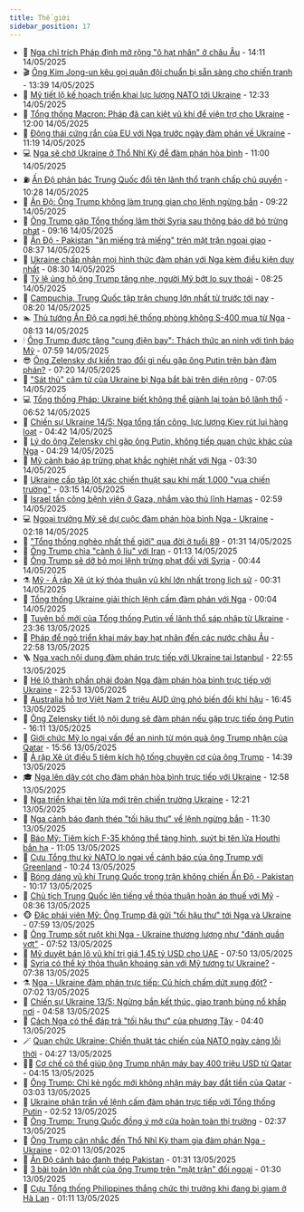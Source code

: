```yaml
---
title: Thế giới
sidebar_position: 17
---
```


<!-- dantri-the-gioi:START -->
- 🌋 [Nga chỉ trích Pháp định mở rộng &quot;ô hạt nhân&quot; ở châu Âu](https://dantri.com.vn/the-gioi/nga-chi-trich-phap-dinh-mo-rong-o-hat-nhan-o-chau-au-20250514200010402.htm) - 14:11 14/05/2025
- 🎬 [Ông Kim Jong-un kêu gọi quân đội chuẩn bị sẵn sàng cho chiến tranh](https://dantri.com.vn/the-gioi/ong-kim-jong-un-keu-goi-quan-doi-chuan-bi-san-sang-cho-chien-tranh-20250514200753609.htm) - 13:39 14/05/2025
- 🧰 [Mỹ tiết lộ kế hoạch triển khai lực lượng NATO tới Ukraine](https://dantri.com.vn/the-gioi/my-tiet-lo-ke-hoach-trien-khai-luc-luong-nato-toi-ukraine-20250514192207751.htm) - 12:33 14/05/2025
- 🌋 [Tổng thống Macron: Pháp đã cạn kiệt vũ khí để viện trợ cho Ukraine](https://dantri.com.vn/the-gioi/tong-thong-macron-phap-da-can-kiet-vu-khi-de-vien-tro-cho-ukraine-20250514180452174.htm) - 12:00 14/05/2025
- 🗽 [Động thái cứng rắn của EU với Nga trước ngày đàm phán về Ukraine](https://dantri.com.vn/the-gioi/dong-thai-cung-ran-cua-eu-voi-nga-truoc-ngay-dam-phan-ve-ukraine-20250514180124749.htm) - 11:19 14/05/2025
- 💻 [Nga sẽ chờ Ukraine ở Thổ Nhĩ Kỳ để đàm phán hòa bình](https://dantri.com.vn/the-gioi/nga-se-cho-ukraine-o-tho-nhi-ky-de-dam-phan-hoa-binh-20250514175622884.htm) - 11:00 14/05/2025
- ⛽️ [Ấn Độ phản bác Trung Quốc đổi tên lãnh thổ tranh chấp chủ quyền](https://dantri.com.vn/the-gioi/an-do-phan-bac-trung-quoc-doi-ten-lanh-tho-tranh-chap-chu-quyen-20250514171718665.htm) - 10:28 14/05/2025
- 🤩 [Ấn Độ: Ông Trump không làm trung gian cho lệnh ngừng bắn](https://dantri.com.vn/the-gioi/an-do-ong-trump-khong-lam-trung-gian-cho-lenh-ngung-ban-20250514153934940.htm) - 09:22 14/05/2025
- 🧐 [Ông Trump gặp Tổng thống lâm thời Syria sau thông báo dỡ bỏ trừng phạt](https://dantri.com.vn/the-gioi/ong-trump-gap-tong-thong-lam-thoi-syria-sau-thong-bao-do-bo-trung-phat-20250514161111349.htm) - 09:16 14/05/2025
- 🎊 [Ấn Độ - Pakistan &quot;ăn miếng trả miếng&quot; trên mặt trận ngoại giao](https://dantri.com.vn/the-gioi/an-do-pakistan-an-mieng-tra-mieng-tren-mat-tran-ngoai-giao-20250514152722010.htm) - 08:37 14/05/2025
- 📝 [Ukraine chấp nhận mọi hình thức đàm phán với Nga kèm điều kiện duy nhất](https://dantri.com.vn/the-gioi/ukraine-chap-nhan-moi-hinh-thuc-dam-phan-voi-nga-kem-dieu-kien-duy-nhat-20250514152846379.htm) - 08:30 14/05/2025
- 🤡 [Tỷ lệ ủng hộ ông Trump tăng nhẹ, người Mỹ bớt lo suy thoái](https://dantri.com.vn/the-gioi/ty-le-ung-ho-ong-trump-tang-nhe-nguoi-my-bot-lo-suy-thoai-20250514102453300.htm) - 08:25 14/05/2025
- 🥷 [Campuchia, Trung Quốc tập trận chung lớn nhất từ trước tới nay](https://dantri.com.vn/the-gioi/campuchia-trung-quoc-tap-tran-chung-lon-nhat-tu-truoc-toi-nay-20250514150947009.htm) - 08:20 14/05/2025
- 🏊 [Thủ tướng Ấn Độ ca ngợi hệ thống phòng không S-400 mua từ Nga](https://dantri.com.vn/the-gioi/thu-tuong-an-do-ca-ngoi-he-thong-phong-khong-s-400-mua-tu-nga-20250514145130157.htm) - 08:13 14/05/2025
- 🕯 [Ông Trump được tặng &quot;cung điện bay&quot;: Thách thức an ninh với tình báo Mỹ](https://dantri.com.vn/the-gioi/ong-trump-duoc-tang-cung-dien-bay-thach-thuc-an-ninh-voi-tinh-bao-my-20250514144848516.htm) - 07:59 14/05/2025
- 😎 [Ông Zelensky dự kiến trao đổi gì nếu gặp ông Putin trên bàn đàm phán?](https://dantri.com.vn/the-gioi/ong-zelensky-du-kien-trao-doi-gi-neu-gap-ong-putin-tren-ban-dam-phan-20250514114752178.htm) - 07:20 14/05/2025
- 🌈 [&quot;Sát thủ&quot; cảm tử của Ukraine bị Nga bắt bài trên diện rộng](https://dantri.com.vn/the-gioi/sat-thu-cam-tu-cua-ukraine-bi-nga-bat-bai-tren-dien-rong-20250514120023772.htm) - 07:05 14/05/2025
- 💻 [Tổng thống Pháp: Ukraine biết không thể giành lại toàn bộ lãnh thổ](https://dantri.com.vn/the-gioi/tong-thong-phap-ukraine-biet-khong-the-gianh-lai-toan-bo-lanh-tho-20250514120158959.htm) - 06:52 14/05/2025
- 🤖 [Chiến sự Ukraine 14/5: Nga tổng tấn công, lực lượng Kiev rút lui hàng loạt](https://dantri.com.vn/the-gioi/chien-su-ukraine-145-nga-tong-tan-cong-luc-luong-kiev-rut-lui-hang-loat-20250514113200957.htm) - 04:42 14/05/2025
- 🦏 [Lý do ông Zelensky chỉ gặp ông Putin, không tiếp quan chức khác của Nga](https://dantri.com.vn/the-gioi/ly-do-ong-zelensky-chi-gap-ong-putin-khong-tiep-quan-chuc-khac-cua-nga-20250514112451727.htm) - 04:29 14/05/2025
- 🌁 [Mỹ cảnh báo áp trừng phạt khắc nghiệt nhất với Nga](https://dantri.com.vn/the-gioi/my-canh-bao-ap-trung-phat-khac-nghiet-nhat-voi-nga-20250514101503859.htm) - 03:30 14/05/2025
- 🐘 [Ukraine cấp tập lột xác chiến thuật sau khi mất 1.000 &quot;vua chiến trường&quot;](https://dantri.com.vn/the-gioi/ukraine-cap-tap-lot-xac-chien-thuat-sau-khi-mat-1000-vua-chien-truong-20250514101241048.htm) - 03:15 14/05/2025
- 🥷 [Israel tấn công bệnh viện ở Gaza, nhắm vào thủ lĩnh Hamas](https://dantri.com.vn/the-gioi/israel-tan-cong-benh-vien-o-gaza-nham-vao-thu-linh-hamas-20250514095222719.htm) - 02:59 14/05/2025
- 💻 [Ngoại trưởng Mỹ sẽ dự cuộc đàm phán hòa bình Nga - Ukraine](https://dantri.com.vn/the-gioi/ngoai-truong-my-se-du-cuoc-dam-phan-hoa-binh-nga-ukraine-20250514091612283.htm) - 02:18 14/05/2025
- 🎡 [&quot;Tổng thống nghèo nhất thế giới&quot; qua đời ở tuổi 89](https://dantri.com.vn/the-gioi/tong-thong-ngheo-nhat-the-gioi-qua-doi-o-tuoi-89-20250514082806608.htm) - 01:31 14/05/2025
- 🧰 [Ông Trump chìa &quot;cành ô liu&quot; với Iran](https://dantri.com.vn/the-gioi/ong-trump-chia-canh-o-liu-voi-iran-20250514075623444.htm) - 01:13 14/05/2025
- 🥸 [Ông Trump sẽ dỡ bỏ mọi lệnh trừng phạt đối với Syria](https://dantri.com.vn/the-gioi/ong-trump-se-do-bo-moi-lenh-trung-phat-doi-voi-syria-20250514073601062.htm) - 00:44 14/05/2025
- ⚗️ [Mỹ - Ả rập Xê út ký thỏa thuận vũ khí lớn nhất trong lịch sử](https://dantri.com.vn/the-gioi/my-a-rap-xe-ut-ky-thoa-thuan-vu-khi-lon-nhat-trong-lich-su-20250514072748898.htm) - 00:31 14/05/2025
- 🌮 [Tổng thống Ukraine giải thích lệnh cấm đàm phán với Nga](https://dantri.com.vn/the-gioi/tong-thong-ukraine-giai-thich-lenh-cam-dam-phan-voi-nga-20250514064252876.htm) - 00:04 14/05/2025
- 🎃 [Tuyên bố mới của Tổng thống Putin về lãnh thổ sáp nhập từ Ukraine](https://dantri.com.vn/the-gioi/tuyen-bo-moi-cua-tong-thong-putin-ve-lanh-tho-sap-nhap-tu-ukraine-20250514063217685.htm) - 23:36 13/05/2025
- 💫 [Pháp để ngỏ triển khai máy bay hạt nhân đến các nước châu Âu](https://dantri.com.vn/the-gioi/phap-de-ngo-trien-khai-may-bay-hat-nhan-den-cac-nuoc-chau-au-20250514054825051.htm) - 22:58 13/05/2025
- 🪜 [Nga vạch nội dung đàm phán trực tiếp với Ukraine tại Istanbul](https://dantri.com.vn/the-gioi/nga-vach-noi-dung-dam-phan-truc-tiep-voi-ukraine-tai-istanbul-20250514053902516.htm) - 22:55 13/05/2025
- 🌋 [Hé lộ thành phần phái đoàn Nga đàm phán hòa bình trực tiếp với Ukraine](https://dantri.com.vn/the-gioi/he-lo-thanh-phan-phai-doan-nga-dam-phan-hoa-binh-truc-tiep-voi-ukraine-20250514051454363.htm) - 22:53 13/05/2025
- 🦏 [Australia hỗ trợ Việt Nam 2 triệu AUD ứng phó biến đổi khí hậu](https://dantri.com.vn/the-gioi/australia-ho-tro-viet-nam-2-trieu-aud-ung-pho-bien-doi-khi-hau-20250513214115412.htm) - 16:45 13/05/2025
- 👀 [Ông Zelensky tiết lộ nội dung sẽ đàm phán nếu gặp trực tiếp ông Putin](https://dantri.com.vn/the-gioi/ong-zelensky-tiet-lo-noi-dung-se-dam-phan-neu-gap-truc-tiep-ong-putin-20250513225849236.htm) - 16:11 13/05/2025
- 🧰 [Giới chức Mỹ lo ngại vấn đề an ninh từ món quà ông Trump nhận của Qatar](https://dantri.com.vn/the-gioi/gioi-chuc-my-lo-ngai-van-de-an-ninh-tu-mon-qua-ong-trump-nhan-cua-qatar-20250513164245053.htm) - 15:56 13/05/2025
- 🚀 [Ả rập Xê út điều 5 tiêm kích hộ tống chuyên cơ của ông Trump](https://dantri.com.vn/the-gioi/a-rap-xe-ut-dieu-5-tiem-kich-ho-tong-chuyen-co-cua-ong-trump-20250513212935814.htm) - 14:39 13/05/2025
- 🎓 [Nga lên dây cót cho đàm phán hòa bình trực tiếp với Ukraine](https://dantri.com.vn/the-gioi/nga-len-day-cot-cho-dam-phan-hoa-binh-truc-tiep-voi-ukraine-20250513195324083.htm) - 12:58 13/05/2025
- 🥸 [Nga triển khai tên lửa mới trên chiến trường Ukraine](https://dantri.com.vn/the-gioi/nga-trien-khai-ten-lua-moi-tren-chien-truong-ukraine-20250513185532000.htm) - 12:21 13/05/2025
- 🦅 [Nga cảnh báo đanh thép &quot;tối hậu thư&quot; về lệnh ngừng bắn](https://dantri.com.vn/the-gioi/nga-canh-bao-danh-thep-toi-hau-thu-ve-lenh-ngung-ban-20250513174135488.htm) - 11:30 13/05/2025
- 🤭 [Báo Mỹ: Tiêm kích F-35 không thể tàng hình, suýt bị tên lửa Houthi bắn hạ](https://dantri.com.vn/the-gioi/bao-my-tiem-kich-f-35-khong-the-tang-hinh-suyt-bi-ten-lua-houthi-ban-ha-20250513171821496.htm) - 11:05 13/05/2025
- 🤖 [Cựu Tổng thư ký NATO lo ngại về cảnh báo của ông Trump với Greenland](https://dantri.com.vn/the-gioi/cuu-tong-thu-ky-nato-lo-ngai-ve-canh-bao-cua-ong-trump-voi-greenland-20250513140858256.htm) - 10:24 13/05/2025
- 🐲 [Bóng dáng vũ khí Trung Quốc trong trận không chiến Ấn Độ - Pakistan](https://dantri.com.vn/the-gioi/bong-dang-vu-khi-trung-quoc-trong-tran-khong-chien-an-do-pakistan-20250511120945402.htm) - 10:17 13/05/2025
- 🫣 [Chủ tịch Trung Quốc lên tiếng về thỏa thuận hoãn áp thuế với Mỹ](https://dantri.com.vn/the-gioi/chu-tich-trung-quoc-len-tieng-ve-thoa-thuan-hoan-ap-thue-voi-my-20250513151238174.htm) - 08:36 13/05/2025
- 🐵 [Đặc phái viên Mỹ: Ông Trump đã gửi &quot;tối hậu thư&quot; tới Nga và Ukraine](https://dantri.com.vn/the-gioi/dac-phai-vien-my-ong-trump-da-gui-toi-hau-thu-toi-nga-va-ukraine-20250513144930263.htm) - 07:59 13/05/2025
- 🫶 [Ông Trump sốt ruột khi Nga - Ukraine thương lượng như &quot;đánh quần vợt&quot;](https://dantri.com.vn/the-gioi/ong-trump-sot-ruot-khi-nga-ukraine-thuong-luong-nhu-danh-quan-vot-20250513141120828.htm) - 07:52 13/05/2025
- 💃 [Mỹ duyệt bán lô vũ khí trị giá 1,45 tỷ USD cho UAE](https://dantri.com.vn/the-gioi/my-duyet-ban-lo-vu-khi-tri-gia-145-ty-usd-cho-uae-20250513142453041.htm) - 07:50 13/05/2025
- 💫 [Syria có thể ký thỏa thuận khoáng sản với Mỹ tương tự Ukraine?](https://dantri.com.vn/the-gioi/syria-co-the-ky-thoa-thuan-khoang-san-voi-my-tuong-tu-ukraine-20250513143540488.htm) - 07:38 13/05/2025
- ⚗️ [Nga - Ukraine đàm phán trực tiếp: Cú hích chấm dứt xung đột?](https://dantri.com.vn/the-gioi/nga-ukraine-dam-phan-truc-tiep-cu-hich-cham-dut-xung-dot-20250513125347696.htm) - 07:02 13/05/2025
- 🥷 [Chiến sự Ukraine 13/5: Ngừng bắn kết thúc, giao tranh bùng nổ khắp nơi](https://dantri.com.vn/the-gioi/chien-su-ukraine-135-ngung-ban-ket-thuc-giao-tranh-bung-no-khap-noi-20250513114532609.htm) - 04:58 13/05/2025
- 🥸 [Cách Nga có thể đáp trả &quot;tối hậu thư&quot; của phương Tây](https://dantri.com.vn/the-gioi/cach-nga-co-the-dap-tra-toi-hau-thu-cua-phuong-tay-20250513112430726.htm) - 04:40 13/05/2025
- 🪄 [Quan chức Ukraine: Chiến thuật tác chiến của NATO ngày càng lỗi thời](https://dantri.com.vn/the-gioi/quan-chuc-ukraine-chien-thuat-tac-chien-cua-nato-ngay-cang-loi-thoi-20250513112110455.htm) - 04:27 13/05/2025
- 🧑‍💻 [Cơ chế có thể giúp ông Trump nhận máy bay 400 triệu USD từ Qatar](https://dantri.com.vn/the-gioi/co-che-co-the-giup-ong-trump-nhan-may-bay-400-trieu-usd-tu-qatar-20250513105215550.htm) - 04:15 13/05/2025
- 🤭 [Ông Trump: Chỉ kẻ ngốc mới không nhận máy bay đắt tiền của Qatar](https://dantri.com.vn/the-gioi/ong-trump-chi-ke-ngoc-moi-khong-nhan-may-bay-dat-tien-cua-qatar-20250513100032775.htm) - 03:03 13/05/2025
- 🗽 [Ukraine phân trần về lệnh cấm đàm phán trực tiếp với Tổng thống Putin](https://dantri.com.vn/the-gioi/ukraine-phan-tran-ve-lenh-cam-dam-phan-truc-tiep-voi-tong-thong-putin-20250513093713656.htm) - 02:52 13/05/2025
- 🤖 [Ông Trump: Trung Quốc đồng ý mở cửa hoàn toàn thị trường](https://dantri.com.vn/the-gioi/ong-trump-trung-quoc-dong-y-mo-cua-hoan-toan-thi-truong-20250512052523663.htm) - 02:37 13/05/2025
- 🌈 [Ông Trump cân nhắc đến Thổ Nhĩ Kỳ tham gia đàm phán Nga - Ukraine](https://dantri.com.vn/the-gioi/ong-trump-can-nhac-den-tho-nhi-ky-tham-gia-dam-phan-nga-ukraine-20250513082026857.htm) - 02:01 13/05/2025
- 🤩 [Ấn Độ cảnh báo đanh thép Pakistan](https://dantri.com.vn/the-gioi/an-do-canh-bao-danh-thep-pakistan-20250513082959799.htm) - 01:31 13/05/2025
- 🤗 [3 bài toán lớn nhất của ông Trump trên &quot;mặt trận&quot; đối ngoại](https://dantri.com.vn/the-gioi/3-bai-toan-lon-nhat-cua-ong-trump-tren-mat-tran-doi-ngoai-20250511170607686.htm) - 01:30 13/05/2025
- 🙉 [Cựu Tổng thống Philippines thắng chức thị trưởng khi đang bị giam ở Hà Lan](https://dantri.com.vn/the-gioi/cuu-tong-thong-philippines-thang-chuc-thi-truong-khi-dang-bi-giam-o-ha-lan-20250513075628417.htm) - 01:11 13/05/2025<!-- dantri-the-gioi:END -->
